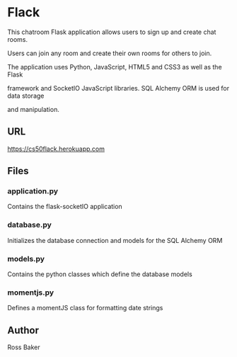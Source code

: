 # Flack

This chatroom Flask application allows users to sign up and create chat rooms.

Users can join any room and create their own rooms for others to join.

The application uses Python, JavaScript, HTML5 and CSS3 as well as the Flask

framework and SocketIO JavaScript libraries. SQL Alchemy ORM is used for data storage

and manipulation.

## URL

https://cs50flack.herokuapp.com

## Files

### application.py

Contains the flask-socketIO application

### database.py

Initializes the database connection and models for the SQL Alchemy ORM

### models.py

Contains the python classes which define the database models

### momentjs.py

Defines a momentJS class for formatting date strings

## Author
Ross Baker  
